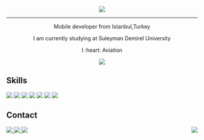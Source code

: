 <p align='center'>
<img src="https://i.imgur.com/4CIIoo3.gif"> </img>
</p>
<hr>
<p align ='center'>Mobile developer from Istanbul,Turkey</p>
<p align ='center'>I am currently studying at Suleyman Demirel University </p>
<p align ='center'> I :heart: Aviation </p>


<p align='center'>
<img src=https://github-readme-stats.vercel.app/api/?username=alpdoganturkoglu&count_private=true&theme=tokyonight&showicons=true)></img>
</p>

## Skills
<p>
<img src="https://img.shields.io/badge/Flutter-02569B?style=for-the-badge&logo=flutter&logoColor=white"></img>
<img src='https://img.shields.io/badge/JavaScript-F7DF1E?style=for-the-badge&logo=javascript&logoColor=black'></img>
<img src="https://img.shields.io/badge/Dart-0175C2?style=for-the-badge&logo=dart&logoColor=white"></img>
<img src="https://img.shields.io/badge/Node.js-43853D?style=for-the-badge&logo=node.js&logoColor=white"></img>
<img src="https://img.shields.io/badge/Python-3776AB?style=for-the-badge&logo=python&logoColor=white"></img>
<img src="https://img.shields.io/badge/MongoDB-4EA94B?style=for-the-badge&logo=mongodb&logoColor=white"></img>
<img src="https://img.shields.io/badge/Kotlin-0095D5?&style=for-the-badge&logo=kotlin&logoColor=white"></img>
</p>

## Contact
<p>
<a href= "https://www.linkedin.com/in/alpdogant">
<img src="https://img.shields.io/badge/LinkedIn-0077B5?style=for-the-badge&logo=linkedin&logoColor=white"></img>
</a>
<a href= "mailto:alpdoganturkoglu@gmail.com">
<img src="https://img.shields.io/badge/Gmail-D14836?style=for-the-badge&logo=gmail&logoColor=white"></img>
</a>
<a href="https://www.instagram.com/alpdoganturkoglu/">
<img src="https://img.shields.io/badge/Instagram-E4405F?style=for-the-badge&logo=instagram&logoColor=white"></img>
</a>
<img align='right' src="https://komarev.com/ghpvc/?username=alpdoganturkoglu&style=plastic"></img>
</p>
